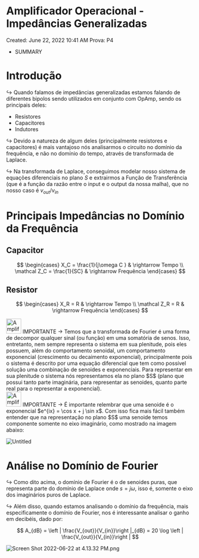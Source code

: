# Amplificador Operacional - Impedâncias Generalizadas

Created: June 22, 2022 10:41 AM
Prova: P4

- SUMMARY

# Introdução

$\hookrightarrow$ Quando falamos de impedâncias generalizadas estamos falando de diferentes bipolos sendo utilizados em conjunto com OpAmp, sendo os principais deles:

- Resistores
- Capacitores
- Indutores

$\hookrightarrow$ Devido a natureza de algum deles (principalmente resistores e capacitores) é mais vantajoso nós analisarmos o circuito no domínio da frequência, e não no domínio do tempo, através de transformada de Laplace.

$\hookrightarrow$ Na transformada de Laplace, conseguimos modelar nosso sistema de equações diferenciais no plano $S$ e  extrairmos a Função de Transferência (que é a função da razão entre o input e o output da nossa malha), que no nosso caso é $v_{out}/v_{in}$

# Principais Impedâncias no Domínio da Frequência

## Capacitor

$$
\begin{cases}
X_C  = \frac{1}{j\omega C } & \rightarrow Tempo \\ 
\mathcal Z_C = \frac{1}{SC} & \rightarrow Frequência
\end{cases}
$$

## Resistor

$$
\begin{cases}
X_R  = R & \rightarrow Tempo \\ 
\mathcal Z_R = R & \rightarrow Frequência
\end{cases}
$$

<aside>
<img src="Amplificador%20Operacional%20-%20Impeda%CC%82ncias%20Generaliza%2078b96d75cf864e8ea23487497a02e4d7/mugi.gif" alt="Amplificador%20Operacional%20-%20Impeda%CC%82ncias%20Generaliza%2078b96d75cf864e8ea23487497a02e4d7/mugi.gif" width="40px" /> IMPORTANTE → Temos que a transformada de Fourier é uma forma de decompor qualquer sinal (ou função) em uma somatória de senos. Isso, entretanto, nem sempre representa o sistema em sua plenitude, pois eles possuem, além do comportamento senoidal, um comportamento exponencial (crescimento ou decaimento exponencial), principalmente pois o sistema é descrito por uma equação diferencial que tem como possível solução uma combinação de senoides e exponenciais. Para representar em sua plenitude o sistema nós representamos ela no plano $S$ (plano que possui tanto parte imaginária, para representar as senoides, quanto parte real para o representar a exponencial).

</aside>

<aside>
<img src="Amplificador%20Operacional%20-%20Impeda%CC%82ncias%20Generaliza%2078b96d75cf864e8ea23487497a02e4d7/yuru_camp.png" alt="Amplificador%20Operacional%20-%20Impeda%CC%82ncias%20Generaliza%2078b96d75cf864e8ea23487497a02e4d7/yuru_camp.png" width="40px" /> IMPORTANTE → É importante relembrar que uma senoide é o exponencial $e^{ix} = \cos x + j \sin x$. Com isso fica mais fácil também entender que na representação no plano $S$ uma senoide temos componente somente no eixo imaginário, como mostrado na imagem abaixo:

</aside>

![Untitled](Amplificador%20Operacional%20-%20Impeda%CC%82ncias%20Generaliza%2078b96d75cf864e8ea23487497a02e4d7/Untitled.png)

# Análise no Domínio de Fourier

$\hookrightarrow$ Como dito acima, o domínio de Fourier é o de senoides puras, que representa parte do domínio de Laplace onde $s = j\omega$, isso é, somente o eixo dos imaginários puros de Laplace.

$\hookrightarrow$ Além disso, quando estamos analisando o domínio da frequência, mais especificamente o domínio de Fourier, nos é interessante analisar o ganho em decibéis, dado por:

$$
A_{dB} = \left | \frac{V_{out}}{V_{in}}\right |_{dB} = 20 \log \left | \frac{V_{out}}{V_{in}}\right | 
$$

![Screen Shot 2022-06-22 at 4.13.32 PM.png](Amplificador%20Operacional%20-%20Impeda%CC%82ncias%20Generaliza%2078b96d75cf864e8ea23487497a02e4d7/Screen_Shot_2022-06-22_at_4.13.32_PM.png)